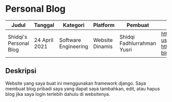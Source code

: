 # Personal Blog

| Judul | Tanggal | Kategori | Platform | Pembuat | Tautan Projek |
| ------ | ------ | ------ | ------ | ------ | ------ |
| Shidqi's Personal Blog | 24 April 2021 | Software Engineering | Website Dinamis | Shidqi Fadhlurrahman Yusri | https://github.com/shidqify/Web-using-Django <br/> https://shidqify-blog.herokuapp.com/ |

## Deskripsi

Website yang saya buat ini menggunakan framework django. Saya membuat blog pribadi saya yang dapat saya tambahkan, edit, atau hapus blog jika saya login terlebih dahulu di websitenya.

